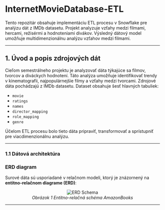 # InternetMovieDatabase-ETL
Tento repozitár obsahuje implementáciu ETL procesu v Snowflake pre analýzu dát z IMDb datasetu. Projekt analyzuje vzťahy medzi filmami, hercami, režisérmi a hodnoteniami divákov. Výsledný dátový model umožňuje multidimenzionálnu analýzu vzťahov medzi filmami.

---
## **1. Úvod a popis zdrojových dát**
Cieľom semestrálneho projektu je analyzovať dáta týkajúce sa filmov, tvorcov a diváckych hodnotení. Táto analýza umožňuje identifikovať trendy v kinematografii, najpopulárnejšie filmy a vzťahy medzi tvorcami.
Zdrojové dáta pochádzajú z IMDb datasetu. Dataset obsahuje šesť hlavných tabuliek:
- `movie`
- `ratings`
- `names`
- `director_mapping`
- `role_mapping`
- `genre`
  
Účelom ETL procesu bolo tieto dáta pripraviť, transformovať a sprístupniť pre viacdimenzionálnu analýzu.

---
### **1.1 Dátová architektúra**

### **ERD diagram**
Surové dáta sú usporiadané v relačnom modeli, ktorý je znázornený na **entitno-relačnom diagrame (ERD)**:

<p align="center">
  <img src="https://github.com/user-attachments/assets/d778f8c2-0630-459e-ac5d-feaf759dc7a3" alt="ERD Schema">
  <br>
  <em>Obrázok 1 Entitno-relačná schéma AmazonBooks</em>
</p>

---
